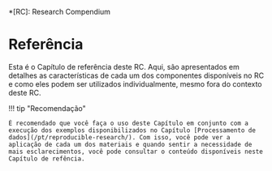 *[RC]: Research Compendium

# Referência

Esta é o Capítulo de referência deste RC. Aqui, são apresentados em detalhes as características de cada um dos componentes disponíveis no RC e como eles podem ser utilizados individualmente, mesmo fora do contexto deste RC.

!!! tip "Recomendação"

    É recomendado que você faça o uso deste Capítulo em conjunto com a execução dos exemplos disponibilizados no Capítulo [Processamento de dados](/pt/reproducible-research/). Com isso, você pode ver a aplicação de cada um dos materiais e quando sentir a necessidade de mais esclarecimentos, você pode consultar o conteúdo disponíveis neste Capítulo de refência.

